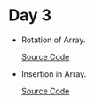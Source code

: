 # Day 3

- Rotation of Array.
  
  [Source Code](ArrayR.java)

- Insertion in Array.

  [Source Code](ArrayI.java)
